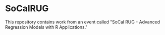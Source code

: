 # SoCalRUG
This repository contains work from an event called "SoCal RUG - Advanced Regression Models with R Applications."
